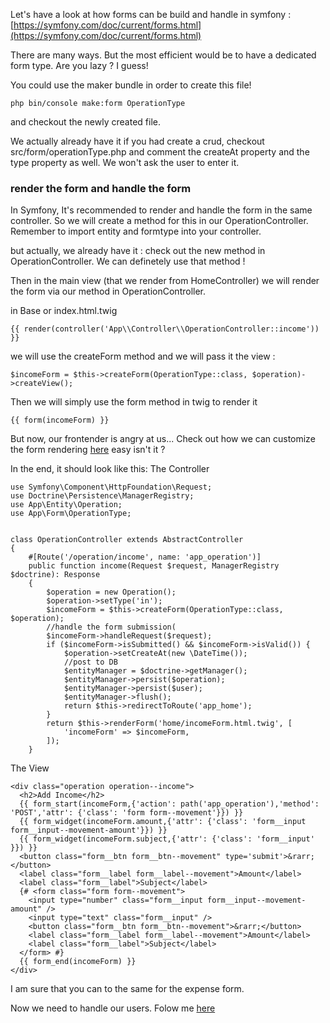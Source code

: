 Let's have a look at how forms can be build and handle in symfony : [https://symfony.com/doc/current/forms.html](https://symfony.com/doc/current/forms.html)

There are many ways. But the most efficient would be to have a dedicated form type. Are you lazy ? I guess!

You could use the maker bundle in order to create this file!

```
php bin/console make:form OperationType
```

and checkout the newly created file.

We actually already have it if you had create a crud, checkout src/form/operationType.php and comment the createAt property and the type property as well. We won't ask the user to enter it.

### render the form and handle the form

In Symfony, It's recommended to render and handle the form in the same controller. So we will create a method for this in our OperationController. Remember to import entity and formtype into your controller.

but actually, we already have it : check out the new method in OperationController. We can definetely use that method !

Then in the main view (that we render from HomeController) we will render the form via our method in OperationController.

in Base or index.html.twig

```
{{ render(controller('App\\Controller\\OperationController::income')) }}
```

we will use the createForm method and we will pass it the view :

```
$incomeForm = $this->createForm(OperationType::class, $operation)->createView();
```

Then we will simply use the form method in twig to render it

```
{{ form(incomeForm) }}

```

But now, our frontender is angry at us...
Check out how we can customize the form rendering [here](https://symfony.com/doc/current/form/form_customization.html)
easy isn't it ?

In the end, it should look like this:
The Controller

```
use Symfony\Component\HttpFoundation\Request;
use Doctrine\Persistence\ManagerRegistry;
use App\Entity\Operation;
use App\Form\OperationType;


class OperationController extends AbstractController
{
    #[Route('/operation/income', name: 'app_operation')]
    public function income(Request $request, ManagerRegistry $doctrine): Response
    {
        $operation = new Operation();
        $operation->setType('in');
        $incomeForm = $this->createForm(OperationType::class, $operation);
        //handle the form submission(
        $incomeForm->handleRequest($request);
        if ($incomeForm->isSubmitted() && $incomeForm->isValid()) {
            $operation->setCreateAt(new \DateTime());
            //post to DB
            $entityManager = $doctrine->getManager();
            $entityManager->persist($operation);
            $entityManager->persist($user);
            $entityManager->flush();
            return $this->redirectToRoute('app_home');
        }
        return $this->renderForm('home/incomeForm.html.twig', [
            'incomeForm' => $incomeForm,
        ]);
    }
```

The View

```
<div class="operation operation--income">
  <h2>Add Income</h2>
  {{ form_start(incomeForm,{'action': path('app_operation'),'method': 'POST','attr': {'class': 'form form--movement'}}) }}
  {{ form_widget(incomeForm.amount,{'attr': {'class': 'form__input form__input--movement-amount'}}) }}
  {{ form_widget(incomeForm.subject,{'attr': {'class': 'form__input' }}) }}
  <button class="form__btn form__btn--movement" type='submit'>&rarr;</button>
  <label class="form__label form__label--movement">Amount</label>
  <label class="form__label">Subject</label>
  {# <form class="form form--movement">
    <input type="number" class="form__input form__input--movement-amount" />
    <input type="text" class="form__input" />
    <button class="form__btn form__btn--movement">&rarr;</button>
    <label class="form__label form__label--movement">Amount</label>
    <label class="form__label">Subject</label>
  </form> #}
  {{ form_end(incomeForm) }}
</div>
```

I am sure that you can to the same for the expense form.

Now we need to handle our users. Folow me [here](loginsystem.md)

